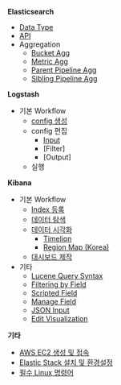 **Elasticsearch**
   * [Data Type](https://github.com/higee/elastic/wiki/Data-Type)
   * [API](https://github.com/higee/elastic/wiki/API)
   * Aggregation
       * [Bucket Agg](https://github.com/higee/elastic/wiki/Bucket-Agg)
       * [Metric Agg](https://github.com/higee/elastic/wiki/Metric-Agg)
       * [Parent Pipeline Agg](https://github.com/higee/elastic/wiki/Parent-Pipeline-Agg)
       * [Sibling Pipeline Agg](https://github.com/higee/elastic/wiki/Sibling-Pipeline-Agg)

**Logstash**
   * 기본 Workflow
       * [config 생성](https://github.com/higee/elastic/wiki/Logstash-config-%EC%83%9D%EC%84%B1)
       * config 편집
           * [Input](https://github.com/higee/elastic/wiki/Logstash-Input)
           * [Filter]
           * [Output]
       * 실행

**Kibana**
   * 기본 Workflow
        * [Index 등록](https://github.com/higee/elastic/wiki/index-%EB%93%B1%EB%A1%9D)
        * [데이터 탐색](https://github.com/higee/elastic/wiki/%EB%8D%B0%EC%9D%B4%ED%84%B0-%ED%83%90%EC%83%89)
        * [데이터 시각화](https://github.com/higee/elastic/wiki/%EB%8D%B0%EC%9D%B4%ED%84%B0-%EC%8B%9C%EA%B0%81%ED%99%94)
            * [Timelion](https://github.com/higee/elastic/wiki/Timelion)
            * [Region Map (Korea)](https://github.com/higee/elastic/wiki/Region-Map-(Korea))
        * [대시보드 제작](https://github.com/higee/elastic/wiki/%EB%8C%80%EC%8B%9C%EB%B3%B4%EB%93%9C-%EC%A0%9C%EC%9E%91)
   * 기타
        * [Lucene Query Syntax](https://github.com/higee/elastic/wiki/Lucene-Query-Syntax)
        * [Filtering by Field](https://github.com/higee/elastic/wiki/Filtering-by-Field)
        * [Scripted Field](https://github.com/higee/elastic/wiki/Scripted-Field)
        * [Manage Field](https://github.com/higee/elastic/wiki/Manage-Field)
        * [JSON Input](https://github.com/higee/elastic/wiki/JSON-Input)
        * [Edit Visualization](https://github.com/higee/elastic/wiki/Visualization-%EC%88%98%EC%A0%95)

**기타**
* [AWS EC2 생성 및 접속](https://github.com/higee/elastic/wiki/AWS-EC2-Instance-%EC%83%9D%EC%84%B1-%EB%B0%8F-%EC%A0%91%EC%86%8D)
* [Elastic Stack 설치 및 환경설정](https://github.com/higee/elastic/wiki/Elastic-Stack-%EC%84%A4%EC%B9%98-%EB%B0%8F-%ED%99%98%EA%B2%BD-%EC%84%A4%EC%A0%95)
* [필수 Linux 명령어](https://github.com/higee/elastic/wiki/%ED%95%84%EC%88%98-linux-%EB%AA%85%EB%A0%B9%EC%96%B4)